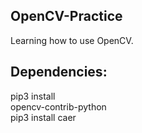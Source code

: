 ## OpenCV-Practice

Learning how to use OpenCV. 

## Dependencies:

pip3 install <br/>
opencv-contrib-python <br/>
pip3 install caer <br/>



